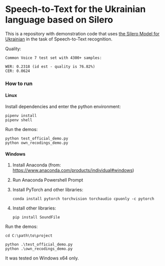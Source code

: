# Speech-to-Text for the Ukrainian language based on Silero

This is a repository with demonstration code that uses [the Silero Model for Ukrainian](https://github.com/snakers4/silero-models) 
in the task of Speech-to-Text recognition.

Quality:

```text
Common Voice 7 test set with 4300+ samples:

WER: 0.2318 (id est - quality is 76.82%)
CER: 0.0624
```

### How to run

#### Linux

Install dependencies and enter the python environment:

```
pipenv install
pipenv shell
```

Run the demos:

```
python test_official_demo.py
python own_recodings_demo.py
```

#### Windows

1. Install Anaconda (from: https://www.anaconda.com/products/individual#windows)

2. Run Anaconda Powershell Prompt

3. Install PyTorch and other libraries:

    ```
    conda install pytorch torchvision torchaudio cpuonly -c pytorch
    ```

4. Install other libraries:

    ```
    pip install SoundFile
    ```

Run the demos:

```
cd C:\path\to\project

python .\test_official_demo.py
python .\own_recodings_demo.py
```

It was tested on Windows x64 only.
